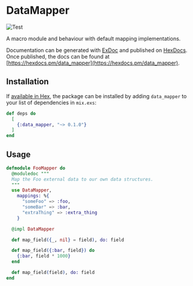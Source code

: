 # DataMapper

![Test](https://github.com/ryanwinchester/data_mapper/workflows/Test/badge.svg)

A macro module and behaviour with default mapping implementations.

Documentation can be generated with [ExDoc](https://github.com/elixir-lang/ex_doc)
and published on [HexDocs](https://hexdocs.pm). Once published, the docs can
be found at [https://hexdocs.pm/data_mapper](https://hexdocs.pm/data_mapper).


## Installation

If [available in Hex](https://hex.pm/docs/publish), the package can be installed
by adding `data_mapper` to your list of dependencies in `mix.exs`:

```elixir
def deps do
  [
    {:data_mapper, "~> 0.1.0"}
  ]
end
```

## Usage

```elixir
defmodule FooMapper do
  @moduledoc """
  Map the Foo external data to our own data structures.
  """
  use DataMapper,
    mappings: %{
      "someFoo" => :foo,
      "someBar" => :bar,
      "extraThing" => :extra_thing
    }

  @impl DataMapper

  def map_field({_, nil} = field), do: field

  def map_field({:bar, field}) do
    {:bar, field * 1000}
  end

  def map_field(field), do: field
end
```
